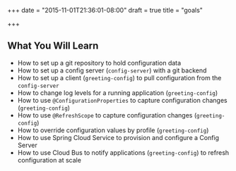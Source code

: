 +++
date = "2015-11-01T21:36:01-08:00"
draft = true
title = "goals"

+++

## What You Will Learn

* How to set up a git repository to hold configuration data
* How to set up a config server (`config-server`) with a git backend
* How to set up a client (`greeting-config`) to pull configuration from the `config-server`
* How to change log levels for a running application (`greeting-config`)
* How to use `@ConfigurationProperties` to capture configuration changes (`greeting-config`)
* How to use `@RefreshScope` to capture configuration changes (`greeting-config`)
* How to override configuration values by profile (`greeting-config`)
* How to use Spring Cloud Service to provision and configure a Config Server
* How to use Cloud Bus to notify applications (`greeting-config`) to refresh configuration at scale
